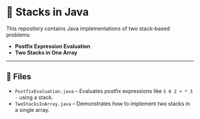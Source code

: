 # 🧱 Stacks in Java

This repository contains Java implementations of two stack-based problems:

- **Postfix Expression Evaluation**
- **Two Stacks in One Array**

---

## 📄 Files

- `PostfixEvaluation.java` – Evaluates postfix expressions like `5 6 2 + * 3 -` using a stack.
- `TwoStacksInArray.java` – Demonstrates how to implement two stacks in a single array.
